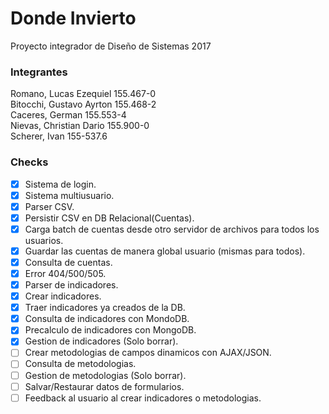 # Donde Invierto
Proyecto integrador de Diseño de Sistemas 2017

### Integrantes
Romano, Lucas Ezequiel 155.467-0<br />
Bitocchi, Gustavo Ayrton 155.468-2<br />
Caceres, German 155.553-4<br />
Nievas, Christian Dario 155.900-0<br />
Scherer, Ivan 155-537.6<br />

### Checks
- [X] Sistema de login.
- [X] Sistema multiusuario.
- [X] Parser CSV.
- [X] Persistir CSV en DB Relacional(Cuentas).
- [X] Carga batch de cuentas desde otro servidor de archivos para todos los usuarios.
- [X] Guardar las cuentas de manera global usuario (mismas para todos).
- [X] Consulta de cuentas.
- [X] Error 404/500/505.
- [X] Parser de indicadores.
- [X] Crear indicadores.
- [X] Traer indicadores ya creados de la DB.
- [X] Consulta de indicadores con MondoDB.
- [X] Precalculo de indicadores con MongoDB. 
- [X] Gestion de indicadores (Solo borrar).
- [ ] Crear metodologias de campos dinamicos con AJAX/JSON.
- [ ] Consulta de metodologias.
- [ ] Gestion de metodologias (Solo borrar).
- [ ] Salvar/Restaurar datos de formularios.
- [ ] Feedback al usuario al crear indicadores o metodologias.